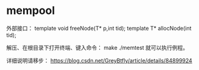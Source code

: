# mempool
外部接口：
template<typename T>    void freeNode(T* p,int tid);
template<typename T>    T* allocNode(int tid);
  
解压、在根目录下打开终端、键入命令：
make
./memtest
就可以执行例程。
  
详细说明请移步：
https://blog.csdn.net/GreyBtfly/article/details/84899924
